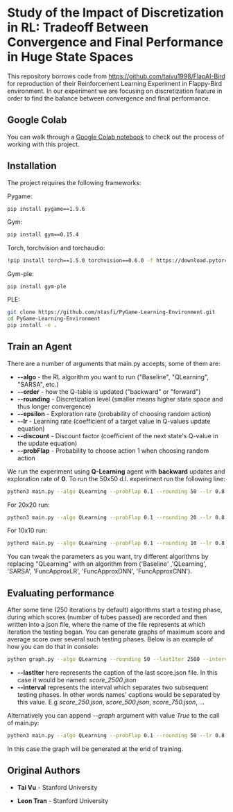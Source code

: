 # Study of the Impact of Discretization in RL: Tradeoff Between Convergence and Final Performance in Huge State Spaces

This repository borrows code from https://github.com/taivu1998/FlapAI-Bird for reproduction of their Reinforcement Learning Experiment in Flappy-Bird environment. In our experiment we are focusing on discretization feature in order to find the balance between convergence and final performance.

## Google Colab

You can walk through a [Google Colab notebook](https://colab.research.google.com/drive/1lMExzNABtF8oMpOh3EqbLdoTjHE_09fG?authuser=1#scrollTo=XB0YesYbfMvx) to check out the process of working with this project.

## Installation

The project requires the following frameworks:

Pygame:
```bash
pip install pygame==1.9.6
```
 
Gym:
```bash
pip install gym==0.15.4
```
 
Torch, torchvision and torchaudio:
```bash
!pip install torch==1.5.0 torchvision==0.6.0 -f https://download.pytorch.org/whl/torch_stable.html
```
 
Gym-ple:
```
pip install gym-ple
```
 
PLE:
```bash
git clone https://github.com/ntasfi/PyGame-Learning-Environment.git
cd PyGame-Learning-Environment
pip install -e .
```

## Train an Agent

There are a number of arguments that main.py accepts, some of them are:

* **--algo** - the RL algorithm you want to run ("Baseline", "QLearning", "SARSA", etc.)
* **--order** - how the Q-table is updated ("backward" or "forward")
* **--rounding** - Discretization level (smaller means higher state space and thus longer convergence)
* **--epsilon** - Exploration rate (probability of choosing random action)
* **--lr** - Learning rate (coefficient of a target value in Q-values update equation)
* **--discount** - Discount factor (coefficient of the next state's Q-value in the update equation)
* **--probFlap** - Probability to choose action 1 when choosing random action

We run the experiment using **Q-Learning** agent with **backward** updates and exploration rate of **0**.
To run the 50x50 d.l. experiment run the following line:
```bash
python3 main.py --algo QLearning --probFlap 0.1 --rounding 50 --lr 0.8 --order backward --epsilon 0
```
For 20x20 run:
```bash
python3 main.py --algo QLearning --probFlap 0.1 --rounding 20 --lr 0.8 --order backward --epsilon 0
```
For 10x10 run:
```bash
python3 main.py --algo QLearning --probFlap 0.1 --rounding 10 --lr 0.8 --order backward --epsilon 0
```

You can tweak the parameters as you want, try different algorithms by replacing "QLearning" with an algorithm from ('Baseline' ,'QLearning', 'SARSA', 'FuncApproxLR', 'FuncApproxDNN', 'FuncApproxCNN').

## Evaluating performance

After some time (250 iterations by default) algorithms start a testing phase, during which scores (number of tubes passed) are recorded and then written into a json file, where the name of the file represents at which iteration the testing began. You can generate graphs of maximum score and average score over several such testing phases. Below is an example of how you can do that in console:

```bash
python graph.py --algo QLearning --rounding 50 --lastIter 2500 --interval 250
```

* **--lastIter** here represents the caption of the last score.json file. In this case it would be named: *score_2500.json*
* **--interval** represents the interval which separates two subsequent testing phases. In other words names' captions would be separated by this value. E.g *score_250.json*, *score_500.json*, *score_750.json*, ...

Alternatively you can append *--graph* argument with value *True* to the call of main.py:

```bash
python3 main.py --algo QLearning --probFlap 0.1 --rounding 50 --lr 0.8 --order backward --epsilon 0 --graph True
```

In this case the graph will be generated at the end of training.
## Original Authors

* **Tai Vu** - Stanford University

* **Leon Tran** - Stanford University
